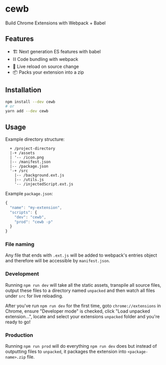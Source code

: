 # cewb
Build Chrome Extensions with Webpack + Babel 

## Features

- 🏗 Next generation ES features with babel
- ⛓ Code bundling with webpack 
- 🔁 Live reload on source change
- 📦 Packs your extension into a zip

## Installation

```sh
npm install --dev cewb
# or
yarn add --dev cewb
```

## Usage

Example directory structure:

```
  + /project-directory
  |-+ /assets
  | '-- /icon.png
  |-- /manifest.json
  |-- /package.json
  '-+ /src
    |-- /background.ext.js
    |-- /utils.js
    '-- /injectedScript.ext.js
```

Example `package.json`:  

```js
{
  "name": "my-extension",
  "scripts": {
    "dev": "cewb",
    "prod": "cewb -p"
  }
}
```

### File naming

Any file that ends with `.ext.js` will be added to webpack's entries object and therefore will be accessible by `manifest.json`. 

### Development

Running `npm run dev` will take all the static assets, transpile all source files, output these files to a directory named `unpacked` and then watch all files under `src` for live reloading.

After you've run `npm run dev` for the first time, goto `chrome://extensions` in Chrome, ensure "Developer mode" is checked, click "Load unpacked extension...", locate and select your extensions `unpacked` folder and you're ready to go!

### Production

Running `npm run prod` will do everything `npm run dev` does but instead of outputting files to `unpacked`, it packages the extension into `<package-name>.zip` file. 
